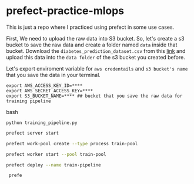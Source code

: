 # prefect-practice-mlops
This is just a repo where I practiced using prefect in some use cases.


First, We need to upload the raw data into S3 bucket. So, let's create a s3 bucket to save the raw data and create a folder named `data` inside that bucket. Download the `diabetes_prediction_dataset.csv` from this [link](https://www.kaggle.com/datasets/iammustafatz/diabetes-prediction-dataset?select=diabetes_prediction_dataset.csv) and  upload this data into the `data folder` of the s3 bucket you created before. 

Let's export enviroment variable for `aws credentails` and `s3 bucket's name` that you save the data in your terminal.
```shell
export AWS_ACCESS_KEY_ID=****
export AWS_SECRET_ACCESS_KEY=****
export S3_BUCKET_NAME=**** ## bucket that you save the raw data for training pipeline
```

bash
```
python training_pipeline.py
```

```bash
prefect server start 

prefect work-pool create --type process train-pool

prefect worker start --pool train-pool

prefect deploy --name train-pipeline

 prefe

```